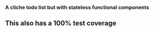 ### A cliche todo list but with stateless functional components
## This also has a 100% test coverage